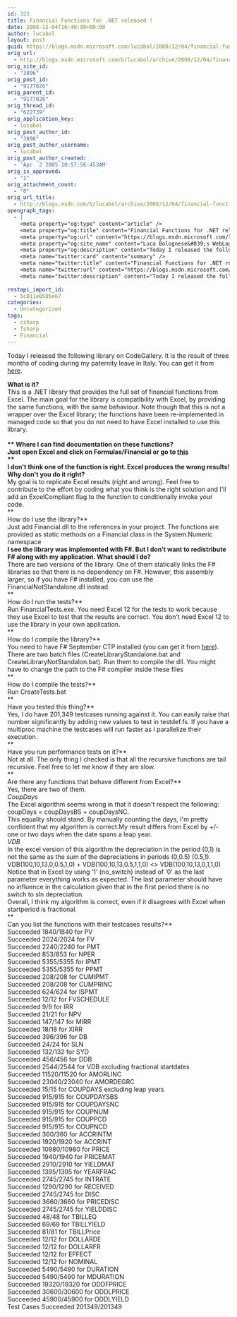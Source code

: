 ```yaml
---
id: 323
title: Financial Functions for .NET released !
date: 2008-12-04T16:40:00+00:00
author: lucabol
layout: post
guid: https://blogs.msdn.microsoft.com/lucabol/2008/12/04/financial-functions-for-net-released/
orig_url:
  - http://blogs.msdn.microsoft.com/b/lucabol/archive/2008/12/04/financial-functions-for-net-released.aspx
orig_site_id:
  - "3896"
orig_post_id:
  - "9177026"
orig_parent_id:
  - "9177026"
orig_thread_id:
  - "622739"
orig_application_key:
  - lucabol
orig_post_author_id:
  - "3896"
orig_post_author_username:
  - lucabol
orig_post_author_created:
  - 'Apr  2 2005 10:57:56:453AM'
orig_is_approved:
  - "1"
orig_attachment_count:
  - "0"
orig_url_title:
  - http://blogs.msdn.com/b/lucabol/archive/2008/12/04/financial-functions-for-net-released.aspx
opengraph_tags:
  - |
    <meta property="og:type" content="article" />
    <meta property="og:title" content="Financial Functions for .NET released !" />
    <meta property="og:url" content="https://blogs.msdn.microsoft.com/lucabol/2008/12/04/financial-functions-for-net-released/" />
    <meta property="og:site_name" content="Luca Bolognese&#039;s WebLog" />
    <meta property="og:description" content="Today I released the following library on CodeGallery. It is the result of three months of coding during my paternity leave in Italy. You can get it from here. What is it? This is a .NET library that provides the full set of financial functions from Excel. The main goal for the library is compatibility..." />
    <meta name="twitter:card" content="summary" />
    <meta name="twitter:title" content="Financial Functions for .NET released !" />
    <meta name="twitter:url" content="https://blogs.msdn.microsoft.com/lucabol/2008/12/04/financial-functions-for-net-released/" />
    <meta name="twitter:description" content="Today I released the following library on CodeGallery. It is the result of three months of coding during my paternity leave in Italy. You can get it from here. What is it? This is a .NET library that provides the full set of financial functions from Excel. The main goal for the library is compatibility..." />
    
restapi_import_id:
  - 5c011e0505e67
categories:
  - Uncategorized
tags:
  - csharp
  - fsharp
  - Financial
---
```

Today I released the following library on CodeGallery. It is the result of three months of coding during my paternity leave in Italy. You can get it from [here](http://code.msdn.microsoft.com/FinancialFunctions).

**What is it?**   
This is a .NET library that provides the full set of financial functions from Excel. The main goal for the library is compatibility with Excel, by providing the same functions, with the same behaviour. Note though that this is not a wrapper over the Excel library; the functions have been re-implemented in managed code so that you do not need to have Excel installed to use this library.&nbsp;  
**&nbsp;  
** **Where I can find documentation on these functions?**   
Just open Excel and click on Formulas/Financial or go to [this](http://office.microsoft.com/client/helppreview.aspx?AssetID=HP100791841033&ns=EXCEL&lcid=1033&CTT=3&Origin=HP100623561033)   
**  
I don't think one of the function is right. Excel produces the wrong results! Why don't you do it right?**   
My goal is to replicate Excel results (right and wrong). Feel free to contribute to the effort by coding what you think is the right solution and I'll add an ExcelCompliant flag to the function to conditionally invoke your code.   
**  
How do I use the library?**   
Just add Financial.dll to the references in your project. The functions are provided as static methods on a Financial class in the System.Numeric namespace   
**I see the library was implemented with F#. But I don’t want to redistribute F# along with my application. What should I do?**   
There are two versions of the library. One of them statically links the F# libraries so that there is no dependency on F#. However, this assembly larger, so if you have F# installed, you can use the FinancialNotStandalone.dll instead.   
**  
How do I run the tests?**   
Run FinancialTests.exe. You need Excel 12 for the tests to work because they use Excel to test that the results are correct. You don't need Excel 12 to use the library in your own application.   
**  
How do I compile the library?**   
You need to have F# September CTP installed (you can get it from [here](http://www.microsoft.com/downloads/details.aspx?FamilyID=61ad6924-93ad-48dc-8c67-60f7e7803d3c)). There are two batch files (CreateLibraryStandalone.bat and CreateLibraryNotStandalon.bat). Run them to compile the dll. You might have to change the path to the F# compiler inside these files   
**  
How do I compile the tests?**   
Run CreateTests.bat   
**  
Have you tested this thing?**   
Yes, I do have 201,349 testcases running against it. You can easily raise that number significantly by adding new values to test in testdef.fs. If you have a multiproc machine the testcases will run faster as I parallelize their execution.   
**  
Have you run performance tests on it?**   
Not at all. The only thing I checked is that all the recursive functions are tail recursive. Feel free to let me know if they are slow.   
**  
Are there any functions that behave different from Excel?**   
Yes, there are two of them.   
_CoupDays_   
The Excel algorithm seems wrong in that it doesn't respect the following:   
coupDays = coupDaysBS + coupDaysNC.   
This equality should stand. By manually counting the days, I'm pretty confident that my algorithm is correct.My result differs from Excel by +/- one or two days when the date spans a leap year.   
_VDB_   
In the excel version of this algorithm the depreciation in the period (0,1) is not the same as the sum of the depreciations in periods (0,0.5) (0.5,1).   
VDB(100,10,13,0,0.5,1,0) + VDB(100,10,13,0.5,1,1,0) <> VDB(100,10,13,0,1,1,0)   
Notice that in Excel by using &#8216;1' (no_switch) instead of &#8216;0' as the last parameter everything works as expected. The last parameter should have no influence in the calculation given that in the first period there is no switch to sln depreciation.   
Overall, I think my algorithm is correct, even if it disagrees with Excel when startperiod is fractional.   
**  
Can you list the functions with their testcases results?**   
Succeeded 1840/1840 for PV   
Succeeded 2024/2024 for FV   
Succeeded 2240/2240 for PMT   
Succeeded 853/853 for NPER   
Succeeded 5355/5355 for IPMT   
Succeeded 5355/5355 for PPMT   
Succeeded 208/208 for CUMIPMT   
Succeeded 208/208 for CUMPRINC   
Succeeded 624/624 for ISPMT   
Succeeded 12/12 for FVSCHEDULE   
Succeeded 9/9 for IRR   
Succeeded 21/21 for NPV   
Succeeded 147/147 for MIRR   
Succeeded 18/18 for XIRR   
Succeeded 396/396 for DB   
Succeeded 24/24 for SLN   
Succeeded 132/132 for SYD   
Succeeded 456/456 for DDB   
Succeeded 2544/2544 for VDB excluding fractional startdates   
Succeeded 11520/11520 for AMORLINC   
Succeeded 23040/23040 for AMORDEGRC   
Succeeded 15/15 for COUPDAYS excluding leap years   
Succeeded 915/915 for COUPDAYSBS   
Succeeded 915/915 for COUPDAYSNC   
Succeeded 915/915 for COUPNUM   
Succeeded 915/915 for COUPPCD   
Succeeded 915/915 for COUPNCD   
Succeeded 360/360 for ACCRINTM   
Succeeded 1920/1920 for ACCRINT   
Succeeded 10980/10980 for PRICE   
Succeeded 1940/1940 for PRICEMAT   
Succeeded 2910/2910 for YIELDMAT   
Succeeded 1395/1395 for YEARFRAC   
Succeeded 2745/2745 for INTRATE   
Succeeded 1290/1290 for RECEIVED   
Succeeded 2745/2745 for DISC   
Succeeded 3660/3660 for PRICEDISC   
Succeeded 2745/2745 for YIELDDISC   
Succeeded 48/48 for TBILLEQ   
Succeeded 69/69 for TBILLYIELD   
Succeeded 81/81 for TBILLPrice   
Succeeded 12/12 for DOLLARDE   
Succeeded 12/12 for DOLLARFR   
Succeeded 12/12 for EFFECT   
Succeeded 12/12 for NOMINAL   
Succeeded 5490/5490 for DURATION   
Succeeded 5490/5490 for MDURATION   
Succeeded 19320/19320 for ODDFPRICE   
Succeeded 30600/30600 for ODDLPRICE   
Succeeded 45900/45900 for ODDLYIELD   
Test Cases Succeeded 201349/201349
